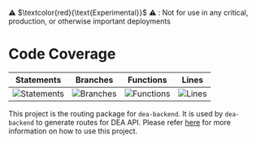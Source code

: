 
⚠️ $\textcolor{red}{\text{Experimental}}$ ⚠️ : Not for use in any critical, production, or otherwise important deployments

# Code Coverage

| Statements                                                                         | Branches                                                                      | Functions                                                                        | Lines                                                                   |
| ---------------------------------------------------------------------------------- | ----------------------------------------------------------------------------- | -------------------------------------------------------------------------------- | ----------------------------------------------------------------------- |
| ![Statements](https://img.shields.io/badge/statements-99.15%25-brightgreen.svg?style=flat) | ![Branches](https://img.shields.io/badge/branches-84.29%25-yellow.svg?style=flat) | ![Functions](https://img.shields.io/badge/functions-97.89%25-brightgreen.svg?style=flat) | ![Lines](https://img.shields.io/badge/lines-99.05%25-brightgreen.svg?style=flat) |


This project is the routing package for `dea-backend`. It is used by `dea-backend` to generate routes for DEA API. Please refer [here](../dea-backend/README.md) for more information on how to use this project.
